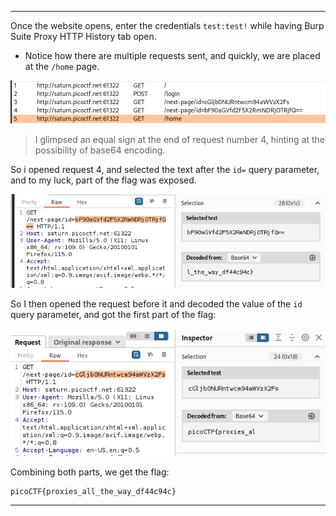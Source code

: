 
---


Once the website opens, enter the credentials `test:test!` while having Burp Suite Proxy HTTP History tab open.
- Notice how there are multiple requests sent, and quickly, we are placed at the `/home` page.

![](./screenshots/find-1.png)

> I glimpsed an equal sign at the end of request number 4, hinting at the possibility of base64 encoding.

So i opened request 4, and selected the text after the `id=` query parameter, and to my luck, part of the flag was exposed.

![](./screenshots/find-2.png)

So I then opened the request before it and decoded the value of the `id` query parameter, and got the first part of the flag:

![](./screenshots/find-3.png)

Combining both parts, we get the flag:

```text
picoCTF{proxies_all_the_way_df44c94c}
```

---
